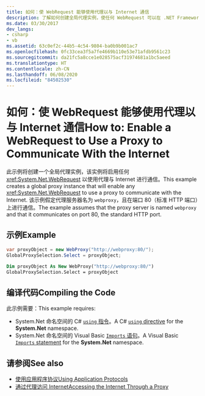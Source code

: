 ```yaml
---
title: 如何：使 WebRequest 能够使用代理以与 Internet 通信
description: 了解如何创建全局代理实例，使任何 WebRequest 可以在 .NET Framework 中使用代理与 Internet 通信。
ms.date: 03/30/2017
dev_langs:
- csharp
- vb
ms.assetid: 63c0ef2c-44b5-4c54-9804-ba0b9b001ac7
ms.openlocfilehash: 0fc33cea3f5a7fe4669b110e53e71afdb9561c23
ms.sourcegitcommit: da21fc5a8cce1e028575acf31974681a1bc5aeed
ms.translationtype: HT
ms.contentlocale: zh-CN
ms.lasthandoff: 06/08/2020
ms.locfileid: "84502530"
---
```

# <a name="how-to-enable-a-webrequest-to-use-a-proxy-to-communicate-with-the-internet"></a><span data-ttu-id="bd9d3-103">如何：使 WebRequest 能够使用代理以与 Internet 通信</span><span class="sxs-lookup"><span data-stu-id="bd9d3-103">How to: Enable a WebRequest to Use a Proxy to Communicate With the Internet</span></span>

<span data-ttu-id="bd9d3-104">此示例将创建一个全局代理实例，该实例将启用任何 <xref:System.Net.WebRequest> 以使用代理与 Internet 进行通信。</span><span class="sxs-lookup"><span data-stu-id="bd9d3-104">This example creates a global proxy instance that will enable any <xref:System.Net.WebRequest> to use a proxy to communicate with the Internet.</span></span> <span data-ttu-id="bd9d3-105">该示例假定代理服务器名为 `webproxy`，且在端口 80（标准 HTTP 端口）上进行通信。</span><span class="sxs-lookup"><span data-stu-id="bd9d3-105">The example assumes that the proxy server is named `webproxy` and that it communicates on port 80, the standard HTTP port.</span></span>

## <a name="example"></a><span data-ttu-id="bd9d3-106">示例</span><span class="sxs-lookup"><span data-stu-id="bd9d3-106">Example</span></span>

```csharp
var proxyObject = new WebProxy("http://webproxy:80/");
GlobalProxySelection.Select = proxyObject;
```

```vb
Dim proxyObject As New WebProxy("http://webproxy:80/")
GlobalProxySelection.Select = proxyObject
```

## <a name="compiling-the-code"></a><span data-ttu-id="bd9d3-107">编译代码</span><span class="sxs-lookup"><span data-stu-id="bd9d3-107">Compiling the Code</span></span>

<span data-ttu-id="bd9d3-108">此示例需要：</span><span class="sxs-lookup"><span data-stu-id="bd9d3-108">This example requires:</span></span>

- <span data-ttu-id="bd9d3-109">System.Net 命名空间的 C# [`using` 指令](../../csharp/language-reference/keywords/using-directive.md)。</span><span class="sxs-lookup"><span data-stu-id="bd9d3-109">A C# [`using` directive](../../csharp/language-reference/keywords/using-directive.md) for the **System.Net** namespace.</span></span>
- <span data-ttu-id="bd9d3-110">System.Net 命名空间的 Visual Basic [`Imports` 语句](../../visual-basic/language-reference/statements/imports-statement-net-namespace-and-type.md)。</span><span class="sxs-lookup"><span data-stu-id="bd9d3-110">A Visual Basic [`Imports` statement](../../visual-basic/language-reference/statements/imports-statement-net-namespace-and-type.md) for the **System.Net** namespace.</span></span>

## <a name="see-also"></a><span data-ttu-id="bd9d3-111">请参阅</span><span class="sxs-lookup"><span data-stu-id="bd9d3-111">See also</span></span>

- [<span data-ttu-id="bd9d3-112">使用应用程序协议</span><span class="sxs-lookup"><span data-stu-id="bd9d3-112">Using Application Protocols</span></span>](using-application-protocols.md)
- [<span data-ttu-id="bd9d3-113">通过代理访问 Internet</span><span class="sxs-lookup"><span data-stu-id="bd9d3-113">Accessing the Internet Through a Proxy</span></span>](accessing-the-internet-through-a-proxy.md)
